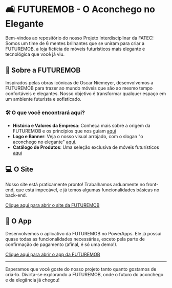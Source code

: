 # 🛋️ FUTUREMOB - O Aconchego no Elegante

Bem-vindos ao repositório do nosso Projeto Interdisciplinar da FATEC! Somos um time de 6 mentes brilhantes que se uniram para criar a FUTUREMOB, a loja fictícia de móveis futurísticos mais elegante e tecnológica que você já viu. 

## 🌟 Sobre a FUTUREMOB

Inspirados pelas obras icônicas de Oscar Niemeyer, desenvolvemos a FUTUREMOB para trazer ao mundo móveis que são ao mesmo tempo confortáveis e elegantes. Nosso objetivo é transformar qualquer espaço em um ambiente futurista e sofisticado.

### 🛠️ O que você encontrará aqui?

- **História e Valores da Empresa**: Conheça mais sobre a origem da FUTUREMOB e os princípios que nos guiam [aqui](file:///C:/Users/Mandrakk/Downloads/FATEC_Projeto_Integrado-main%20(1)/FATEC_Projeto_Integrado-main/docs/sobre.html)
- **Logo e Banner**: Veja o nosso visual arrojado, com o slogan "o aconchego no elegante" [aqui](https://drive.google.com/file/d/1uLMaKyAQGTzgzs7u4ThpemXkjALWATCA/view?usp=sharing).
- **Catálogo de Produtos**: Uma seleção exclusiva de móveis futurísticos [aqui](https://drive.google.com/drive/folders/1MXVua0dxOJaMnRPyraDdCUMDNqgXrpNQ?usp=sharing)

## 💻 O Site

Nosso site está praticamente pronto! Trabalhamos arduamente no front-end, que está impecável, e já temos algumas funcionalidades básicas no back-end.

[Clique aqui para abrir o site da FUTUREMOB](https://enzoribeir.github.io/FUTUREMOB/pagina-inicial.html)

## 📱 O App

Desenvolvemos o aplicativo da FUTUREMOB no PowerApps. Ele já possui quase todas as funcionalidades necessárias, exceto pela parte de confirmação de pagamento (afinal, é só uma demo!).

[Clique aqui para abrir o app da FUTUREMOB](https://apps.powerapps.com/play/e/default-cf72e2bd-7a2b-4783-bdeb-39d57b07f76f/a/955ad691-9378-4a22-8eb6-933ac9578e1d?tenantId=cf72e2bd-7a2b-4783-bdeb-39d57b07f76f&sourcetime=1720223994550)

---

Esperamos que você goste do nosso projeto tanto quanto gostamos de criá-lo. Divirta-se explorando a FUTUREMOB, onde o futuro do aconchego e da elegância já chegou!

